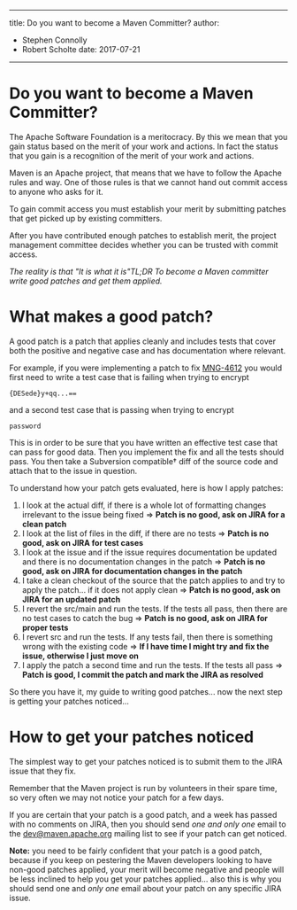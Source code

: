 ---

title: Do you want to become a Maven Committer?
author: 
- Stephen Connolly
- Robert Scholte
date: 2017-07-21
----------------

<!--
Licensed to the Apache Software Foundation (ASF) under one
or more contributor license agreements.  See the NOTICE file
distributed with this work for additional information
regarding copyright ownership.  The ASF licenses this file
to you under the Apache License, Version 2.0 (the
"License"); you may not use this file except in compliance
with the License.  You may obtain a copy of the License at

http://www.apache.org/licenses/LICENSE-2.0

Unless required by applicable law or agreed to in writing,
software distributed under the License is distributed on an
"AS IS" BASIS, WITHOUT WARRANTIES OR CONDITIONS OF ANY
KIND, either express or implied.  See the License for the
specific language governing permissions and limitations
under the License.
-->
<!-- Original post: http://javaadventure.blogspot.nl/2012/07/do-you-want-to-become-maven-committer.html-->

# Do you want to become a Maven Committer?

The Apache Software Foundation is a meritocracy. By this we mean that you gain status based on the merit of your work and actions. In fact the status that you gain is a recognition of the merit of your work and actions.

Maven is an Apache project, that means that we have to follow the Apache rules and way. One of those rules is that we cannot hand out commit access to anyone who asks for it.

To gain commit access you must establish your merit by submitting patches that get picked up by existing committers.

After you have contributed enough patches to establish merit, the project management committee decides whether you can be trusted with commit access.

_The reality is that &quot;It is what it is&quot;TL;DR To become a Maven committer write good patches and get them applied._

# What makes a good patch?

A good patch is a patch that applies cleanly and includes tests that cover both the positive and negative case and has documentation where relevant.

For example, if you were implementing a patch to fix [MNG-4612](http://issues.apache.org/jira/browse/MNG-4612) you would first need to write a test case that is failing when trying to encrypt

```
{DESede}y+qq...==
```

and a second test case that is passing when trying to encrypt

```
password
```

This is in order to be sure that you have written an effective test case that can pass for good data. Then you implement the fix and all the tests should pass. You then take a Subversion compatible† diff of the source code and attach that to the issue in question.

To understand how your patch gets evaluated, here is how I apply patches:

1. I look at the actual diff, if there is a whole lot of formatting changes irrelevant to the issue being fixed =&gt; **Patch is no good, ask on JIRA for a clean patch**
2. I look at the list of files in the diff, if there are no tests =&gt; **Patch is no good, ask on JIRA for test cases**
3. I look at the issue and if the issue requires documentation be updated and there is no documentation changes in the patch =&gt; **Patch is no good, ask on JIRA for documentation changes in the patch**
4. I take a clean checkout of the source that the patch applies to and try to apply the patch... if it does not apply clean =&gt; **Patch is no good, ask on JIRA for an updated patch**
5. I revert the src/main and run the tests. If the tests all pass, then there are no test cases to catch the bug =&gt; **Patch is no good, ask on JIRA for proper tests**
6. I revert src and run the tests. If any tests fail, then there is something wrong with the existing code =&gt; **If I have time I might try and fix the issue, otherwise I just move on**
7. I apply the patch a second time and run the tests. If the tests all pass =&gt; **Patch is good, I commit the patch and mark the JIRA as resolved**

So there you have it, my guide to writing good patches... now the next step is getting your patches noticed...

# How to get your patches noticed

The simplest way to get your patches noticed is to submit them to the JIRA issue that they fix.

Remember that the Maven project is run by volunteers in their spare time, so very often we may not notice your patch for a few days.

If you are certain that your patch is a good patch, and a week has passed with no comments on JIRA, then you should send _one and only one_ email to the [dev@maven.apache.org](mailto:dev@maven.apache.org) mailing list to see if your patch can get noticed.

**Note:** you need to be fairly confident that your patch is a good patch, because if you keep on pestering the Maven developers looking to have non-good patches applied, your merit will become negative and people will be less inclined to help you get your patches applied... also this is why you should send one and _only one_ email about your patch on any specific JIRA issue.

